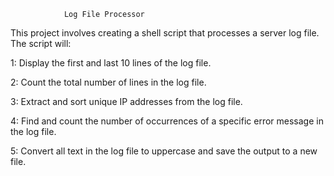                 Log File Processor
This project involves creating a shell script that processes a server log file. The script will:


1: Display the first and last 10 lines of the log file.

2: Count the total number of lines in the log file.

3: Extract and sort unique IP addresses from the log file.

4:  Find and count the number of occurrences of a specific error message in the log file.

5: Convert all text in the log file to uppercase and save the output to a new file.

